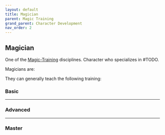 ```yaml
---
layout: default
title: Magician
parent: Magic Training
grand_parent: Character Development
nav_order: 2
---
```

## Magician
One of the [Magic-Training](Magic-Training) disciplines. Character who specializes in #TODO.

Magicians are: 

They can generally teach the following training:

### Basic




---

### Advanced


---

### Master



